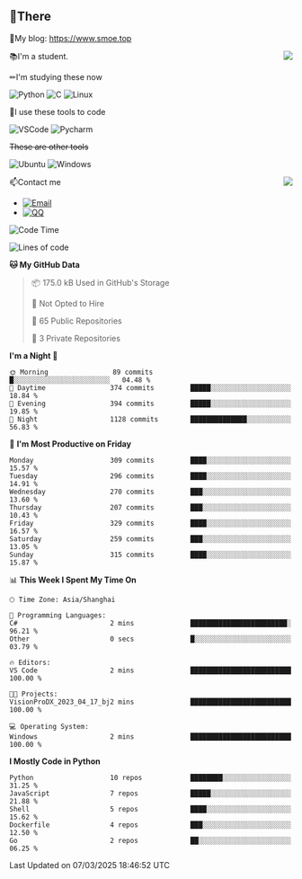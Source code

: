 
## 👏There

📰My blog: https://www.smoe.top

<img align="right" src="https://github-readme-stats.vercel.app/api/top-langs/?username=AkashiCoin"/>


📚I'm a student.

✏I'm studying these now

![Python](https://img.shields.io/badge/-Python-blue?style=flat-square&logo=Python&logoColor=fff)
![C](https://img.shields.io/badge/-C-585858?style=flat-square&logo=C&logoColor=fff)
![Linux](https://img.shields.io/badge/-Linux-black?style=flat-square&logo=Linux&logoColor=fff)

🔨I use these tools to code

![VSCode](https://img.shields.io/badge/-VSCode-blue?style=flat-square&logo=visualstudiocode&logoColor=fff)
![Pycharm](https://img.shields.io/badge/-Pycharm-green?style=flat-square&logo=pycharm&logoColor=fff)

 ~~These are other tools~~

![Ubuntu](https://img.shields.io/badge/-Ubuntu-orange?style=flat-square&logo=Ubuntu&logoColor=fff)
![Windows](https://img.shields.io/badge/-Windows-blue?style=flat-square&logo=Windows&logoColor=fff)

<img align="right" src="https://github-readme-stats.vercel.app/api?username=AkashiCoin" />


📫Contact me

* [![Email](https://img.shields.io/badge/Email-l1040186796@gmail.com-1?style=social&logoColor=fff)](mailto:l1040186796@gmail.com)
* [![QQ](https://img.shields.io/badge/QQ-1040186796-1?style=social&logoColor=fff)](tencent://AddContact/?fromId=45&fromSubId=1&subcmd=all&uin=1040186796&website=www.oicqzone.com)

<!--START_SECTION:waka-->
![Code Time](http://img.shields.io/badge/Code%20Time-1%2C382%20hrs%2041%20mins-blue)

![Lines of code](https://img.shields.io/badge/From%20Hello%20World%20I%27ve%20Written-370.4%20thousand%20lines%20of%20code-blue)

**🐱 My GitHub Data** 

> 📦 175.0 kB Used in GitHub's Storage 
 > 
> 🚫 Not Opted to Hire
 > 
> 📜 65 Public Repositories 
 > 
> 🔑 3 Private Repositories 
 > 
**I'm a Night 🦉** 

```text
🌞 Morning                89 commits          █░░░░░░░░░░░░░░░░░░░░░░░░   04.48 % 
🌆 Daytime                374 commits         █████░░░░░░░░░░░░░░░░░░░░   18.84 % 
🌃 Evening                394 commits         █████░░░░░░░░░░░░░░░░░░░░   19.85 % 
🌙 Night                  1128 commits        ██████████████░░░░░░░░░░░   56.83 % 
```
📅 **I'm Most Productive on Friday** 

```text
Monday                   309 commits         ████░░░░░░░░░░░░░░░░░░░░░   15.57 % 
Tuesday                  296 commits         ████░░░░░░░░░░░░░░░░░░░░░   14.91 % 
Wednesday                270 commits         ███░░░░░░░░░░░░░░░░░░░░░░   13.60 % 
Thursday                 207 commits         ███░░░░░░░░░░░░░░░░░░░░░░   10.43 % 
Friday                   329 commits         ████░░░░░░░░░░░░░░░░░░░░░   16.57 % 
Saturday                 259 commits         ███░░░░░░░░░░░░░░░░░░░░░░   13.05 % 
Sunday                   315 commits         ████░░░░░░░░░░░░░░░░░░░░░   15.87 % 
```


📊 **This Week I Spent My Time On** 

```text
🕑︎ Time Zone: Asia/Shanghai

💬 Programming Languages: 
C#                       2 mins              ████████████████████████░   96.21 % 
Other                    0 secs              █░░░░░░░░░░░░░░░░░░░░░░░░   03.79 % 

🔥 Editors: 
VS Code                  2 mins              █████████████████████████   100.00 % 

🐱‍💻 Projects: 
VisionProDX_2023_04_17_bj2 mins              █████████████████████████   100.00 % 

💻 Operating System: 
Windows                  2 mins              █████████████████████████   100.00 % 
```

**I Mostly Code in Python** 

```text
Python                   10 repos            ████████░░░░░░░░░░░░░░░░░   31.25 % 
JavaScript               7 repos             █████░░░░░░░░░░░░░░░░░░░░   21.88 % 
Shell                    5 repos             ████░░░░░░░░░░░░░░░░░░░░░   15.62 % 
Dockerfile               4 repos             ███░░░░░░░░░░░░░░░░░░░░░░   12.50 % 
Go                       2 repos             ██░░░░░░░░░░░░░░░░░░░░░░░   06.25 % 
```




 Last Updated on 07/03/2025 18:46:52 UTC
<!--END_SECTION:waka-->
